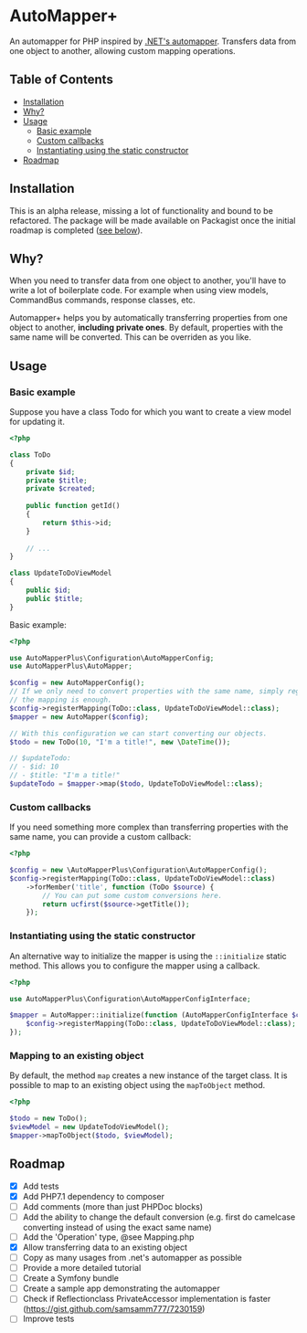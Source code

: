 # AutoMapper+
An automapper for PHP inspired by [.NET's automapper](https://github.com/AutoMapper/AutoMapper).
Transfers data from one object to another, allowing custom mapping operations.

## Table of Contents
* [Installation](#installation)
* [Why?](#why)
* [Usage](#usage)
    * [Basic example](#basic-example)
    * [Custom callbacks](#custom-callbacks)
    * [Instantiating using the static constructor](#instantiating-using-the-static-constructor)
* [Roadmap](#roadmap)

## Installation
This is an alpha release, missing a lot of functionality and bound to be 
refactored. The package will be made available on Packagist once the initial
roadmap is completed ([see below](#roadmap)).

## Why?
When you need to transfer data from one object to another, you'll have to write 
a lot of boilerplate code. For example when using view models, CommandBus 
commands, response classes, etc.

Automapper+ helps you by automatically transferring properties from one object 
to another, **including private ones**. By default, properties with the same name
will be converted. This can be overriden as you like.

## Usage

### Basic example
Suppose you have a class Todo for which you want to create a view model for 
updating it. 

```php
<?php

class ToDo
{
    private $id;
    private $title;
    private $created;
    
    public function getId()
    {
        return $this->id;
    }
    
    // ...
}

class UpdateToDoViewModel
{
    public $id;
    public $title;
}
```

Basic example:

```php
<?php

use AutoMapperPlus\Configuration\AutoMapperConfig;
use AutoMapperPlus\AutoMapper;

$config = new AutoMapperConfig();
// If we only need to convert properties with the same name, simply registering
// the mapping is enough.
$config->registerMapping(ToDo::class, UpdateToDoViewModel::class);
$mapper = new AutoMapper($config);

// With this configuration we can start converting our objects.
$todo = new ToDo(10, "I'm a title!", new \DateTime());

// $updateTodo:
// - $id: 10
// - $title: "I'm a title!"
$updateTodo = $mapper->map($todo, UpdateToDoViewModel::class);
```

### Custom callbacks
If you need something more complex than transferring properties with the same
name, you can provide a custom callback:

```php
<?php

$config = new \AutoMapperPlus\Configuration\AutoMapperConfig();
$config->registerMapping(ToDo::class, UpdateToDoViewModel::class)
    ->forMember('title', function (ToDo $source) {
        // You can put some custom conversions here.
        return ucfirst($source->getTitle());
    });
```

### Instantiating using the static constructor
An alternative way to initialize the mapper is using the `::initialize` static
method. This allows you to configure the mapper using a callback.

```php
<?php

use AutoMapperPlus\Configuration\AutoMapperConfigInterface;

$mapper = AutoMapper::initialize(function (AutoMapperConfigInterface $config) {
    $config->registerMapping(ToDo::class, UpdateToDoViewModel::class);
});
```

### Mapping to an existing object

By default, the method `map` creates a new instance of the target class. It is
possible to map to an existing object using the `mapToObject` method.

```php
<?php

$todo = new ToDo();
$viewModel = new UpdateTodoViewModel();
$mapper->mapToObject($todo, $viewModel);
```

## Roadmap
- [x] Add tests
- [x] Add PHP7.1 dependency to composer
- [ ] Add comments (more than just PHPDoc blocks)
- [ ] Add the ability to change the default conversion (e.g. first do camelcase converting instead of using the exact same name)
- [ ] Add the 'Operation' type, @see Mapping.php
- [x] Allow transferring data to an existing object
- [ ] Copy as many usages from .net's automapper as possible
- [ ] Provide a more detailed tutorial
- [ ] Create a Symfony bundle
- [ ] Create a sample app demonstrating the automapper
- [ ] Check if Reflectionclass PrivateAccessor implementation is faster (https://gist.github.com/samsamm777/7230159)
- [ ] Improve tests
